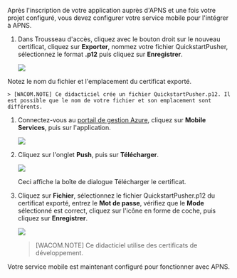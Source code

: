 Après l'inscription de votre application auprès d'APNS et une fois votre projet configuré, vous devez configurer votre service mobile pour l'intégrer à APNS.

1.  Dans Trousseau d'accès, cliquez avec le bouton droit sur le nouveau certificat, cliquez sur **Exporter**, nommez votre fichier QuickstartPusher, sélectionnez le format **.p12** puis cliquez sur **Enregistrer**.

    ![][0]

  Notez le nom du fichier et l'emplacement du certificat exporté.

	> [WACOM.NOTE] Ce didacticiel crée un fichier QuickstartPusher.p12. Il est possible que le nom de votre fichier et son emplacement sont différents.

1.  Connectez-vous au [portail de gestion Azure][portail de gestion Azure], cliquez sur **Mobile Services**, puis sur l'application.

    ![][1]

2.  Cliquez sur l'onglet **Push**, puis sur **Télécharger**.

    ![][2]

    Ceci affiche la boîte de dialogue Télécharger le certificat.

3.  Cliquez sur **Fichier**, sélectionnez le fichier QuickstartPusher.p12 du certificat exporté, entrez le **Mot de passe**, vérifiez que le **Mode** sélectionné est correct, cliquez sur l'icône en forme de coche, puis cliquez sur **Enregistrer**.

    ![][3]

    > [WACOM.NOTE] Ce didacticiel utilise des certificats de développement.

Votre service mobile est maintenant configuré pour fonctionner avec APNS.



  [0]: ./media/mobile-services-apns-configure-push/mobile-services-ios-push-step18.png
  [portail de gestion Azure]: https://manage.windowsazure.com/
  [1]: ./media/mobile-services-apns-configure-push/mobile-services-selection.png
  [2]: ./media/mobile-services-apns-configure-push/mobile-push-tab-ios.png
  [3]: ./media/mobile-services-apns-configure-push/mobile-push-tab-ios-upload.png
